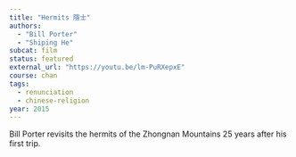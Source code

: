 ```yaml
---
title: "Hermits 隱士"
authors:
  - "Bill Porter"
  - "Shiping He"
subcat: film
status: featured
external_url: "https://youtu.be/lm-PuRXepxE"
course: chan
tags:
  - renunciation
  - chinese-religion
year: 2015
---
```


Bill Porter revisits the hermits of the Zhongnan Mountains 25 years after his first trip.

